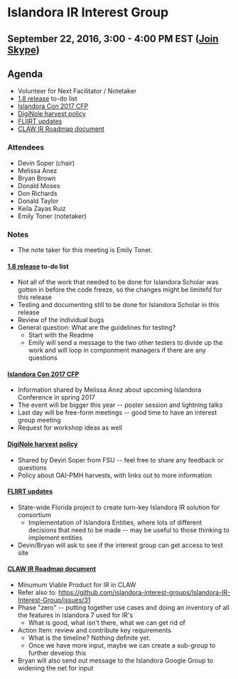 # Islandora IR Interest Group
## September 22, 2016, 3:00 - 4:00 PM EST ([Join Skype](https://join.skype.com/xPZzsXVPXkho))

## Agenda
* Volunteer for Next Facilitator / Notetaker
* [1.8 release](https://docs.google.com/spreadsheets/d/1PRv2Xo-sNE_sDJHUT5OvTXmNiSHnkdJgwo7VsFkIUgY/edit?pref=2&pli=1#gid=211974923) to-do list
* [Islandora Con 2017 CFP](http://www.islandora.ca/content/islandoracon-2017-call-proposals-now-open)
* [DigiNole harvest policy](https://drive.google.com/open?id=0B-MRzkC5X-UmMzk3M0UtRXJIa3M)
* [FLIIRT updates](https://fliirt.wiki.flvc.org/wiki/index.php/Main_Page#Sept._6.2C_2016:_Code_changes_on_ir-test.digital.flvc.org)
* [CLAW IR Roadmap document](https://docs.google.com/document/d/1pFpL1PK1Tk3FSini2nZeDajw8PyXnh-2xBNOnM6fbvM/edit?usp=sharing)

### Attendees
* Devin Soper (chair)
* Melissa Anez
* Bryan Brown
* Donald Moses
* Don Richards
* Donald Taylor
* Keila Zayas Ruiz
* Emily Toner (notetaker)

### Notes
* The note taker for this meeting is Emily Toner. 

#### [1.8 release](https://docs.google.com/spreadsheets/d/1PRv2Xo-sNE_sDJHUT5OvTXmNiSHnkdJgwo7VsFkIUgY/edit?pref=2&pli=1#gid=211974923) to-do list
* Not all of the work that needed to be done for Islandora Scholar was gotten in before the code freeze, so the changes might be limitefd for this release
* Testing and documenting still to be done for Islandora Scholar in this release
* Review of the individual bugs
* General question: What are the guidelines for testing?
  * Start with the Readme
  * Emily will send a message to the two other testers to divide up the work and will loop in componment managers if there are any questions

#### [Islandora Con 2017 CFP](http://www.islandora.ca/content/islandoracon-2017-call-proposals-now-open)
* Information shared by Melissa Anez about upcoming Islandora Conference in spring 2017
* The event will be bigger this year -- poster session and lightning talks
* Last day will be free-form meetings -- good time to have an interest group meeting
* Request for workshop ideas as well

#### [DigiNole harvest policy](https://drive.google.com/open?id=0B-MRzkC5X-UmMzk3M0UtRXJIa3M)
* Shared by Devin Soper from FSU -- feel free to share any feedback or questions
* Policy about OAI-PMH harvests, with links out to more information 

####  [FLIIRT updates](https://fliirt.wiki.flvc.org/wiki/index.php/Main_Page#Sept._6.2C_2016:_Code_changes_on_ir-test.digital.flvc.org)
* State-wide Florida project to create turn-key Islandora IR solution for consortium
  * Implementation of Islandora Entities, where lots of different decisions that need to be made -- may be useful to those thinking to implement entities
* Devin/Bryan will ask to see if the interest group can get access to test site

#### [CLAW IR Roadmap document](https://docs.google.com/document/d/1pFpL1PK1Tk3FSini2nZeDajw8PyXnh-2xBNOnM6fbvM/edit?usp=sharing)
* Minumum Viable Product for IR in CLAW
* Refer also to: https://github.com/islandora-interest-groups/Islandora-IR-Interest-Group/issues/31
* Phase "zero" -- putting together use cases and doing an inventory of all the features in Islandora 7 used for IR's 
	* What is good, what isn't there, what we can get rid of
* Action Item: review and contribute key requirements
	* What is the timeline? Nothing definite yet. 
  * Once we have more input, maybe we can create a sub-group to further develop this
* Bryan will also send out message to the Islandora Google Group to widening the net for input

